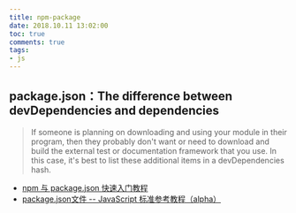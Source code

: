 ```yaml
---
title: npm-package
date: 2018.10.11 13:02:00
toc: true
comments: true
tags:
- js
---
```


## package.json：The difference between devDependencies and dependencies
> If someone is planning on downloading and using your module in their program,
 then they probably don't want or need to download and build the external test
 or documentation framework that you use. In this case,
 it's best to list these additional items in a devDependencies hash.


- [npm 与 package.json 快速入门教程](https://blog.csdn.net/u011240877/article/details/76582670)
- [package.json文件 -- JavaScript 标准参考教程（alpha）](http://javascript.ruanyifeng.com/nodejs/packagejson.html)



